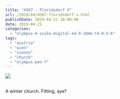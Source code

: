 ```yaml
---
title: "4567 - Floridsdorf V"
url: /2019/04/4567-floridsdorf-v.html
publishDate: 2019-04-21 18:00:00
date: 2019-04-21
categories: 
  - "olympus-m-zuiko-digital-ed-9-18mm-f4-0-5-6"
tags: 
  - "austria"
  - "wien"
  - "vienna"
  - "church"
  - "olympus-pen-f"
---
```

<div class="container">
<div class="center"><a target="_blank" href="https://d25zfm9zpd7gm5.cloudfront.net/1200x1200/2018/20180211_130804_lr.jpg"><img class="webfeedsFeaturedVisual" src="https://d25zfm9zpd7gm5.cloudfront.net/0600x0600/2018/20180211_130804_lr.jpg" /></a></div>
</div>
<br />

A winter church. Fitting, aye?